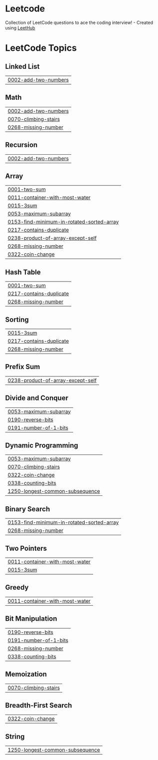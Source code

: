 # Leetcode
Collection of LeetCode questions to ace the coding interview! - Created using [LeetHub](https://github.com/QasimWani/LeetHub)

<!---LeetCode Topics Start-->
# LeetCode Topics
## Linked List
|  |
| ------- |
| [0002-add-two-numbers](https://github.com/michaelyshih/Leetcode/tree/master/0002-add-two-numbers) |
## Math
|  |
| ------- |
| [0002-add-two-numbers](https://github.com/michaelyshih/Leetcode/tree/master/0002-add-two-numbers) |
| [0070-climbing-stairs](https://github.com/michaelyshih/Leetcode/tree/master/0070-climbing-stairs) |
| [0268-missing-number](https://github.com/michaelyshih/Leetcode/tree/master/0268-missing-number) |
## Recursion
|  |
| ------- |
| [0002-add-two-numbers](https://github.com/michaelyshih/Leetcode/tree/master/0002-add-two-numbers) |
## Array
|  |
| ------- |
| [0001-two-sum](https://github.com/michaelyshih/Leetcode/tree/master/0001-two-sum) |
| [0011-container-with-most-water](https://github.com/michaelyshih/Leetcode/tree/master/0011-container-with-most-water) |
| [0015-3sum](https://github.com/michaelyshih/Leetcode/tree/master/0015-3sum) |
| [0053-maximum-subarray](https://github.com/michaelyshih/Leetcode/tree/master/0053-maximum-subarray) |
| [0153-find-minimum-in-rotated-sorted-array](https://github.com/michaelyshih/Leetcode/tree/master/0153-find-minimum-in-rotated-sorted-array) |
| [0217-contains-duplicate](https://github.com/michaelyshih/Leetcode/tree/master/0217-contains-duplicate) |
| [0238-product-of-array-except-self](https://github.com/michaelyshih/Leetcode/tree/master/0238-product-of-array-except-self) |
| [0268-missing-number](https://github.com/michaelyshih/Leetcode/tree/master/0268-missing-number) |
| [0322-coin-change](https://github.com/michaelyshih/Leetcode/tree/master/0322-coin-change) |
## Hash Table
|  |
| ------- |
| [0001-two-sum](https://github.com/michaelyshih/Leetcode/tree/master/0001-two-sum) |
| [0217-contains-duplicate](https://github.com/michaelyshih/Leetcode/tree/master/0217-contains-duplicate) |
| [0268-missing-number](https://github.com/michaelyshih/Leetcode/tree/master/0268-missing-number) |
## Sorting
|  |
| ------- |
| [0015-3sum](https://github.com/michaelyshih/Leetcode/tree/master/0015-3sum) |
| [0217-contains-duplicate](https://github.com/michaelyshih/Leetcode/tree/master/0217-contains-duplicate) |
| [0268-missing-number](https://github.com/michaelyshih/Leetcode/tree/master/0268-missing-number) |
## Prefix Sum
|  |
| ------- |
| [0238-product-of-array-except-self](https://github.com/michaelyshih/Leetcode/tree/master/0238-product-of-array-except-self) |
## Divide and Conquer
|  |
| ------- |
| [0053-maximum-subarray](https://github.com/michaelyshih/Leetcode/tree/master/0053-maximum-subarray) |
| [0190-reverse-bits](https://github.com/michaelyshih/Leetcode/tree/master/0190-reverse-bits) |
| [0191-number-of-1-bits](https://github.com/michaelyshih/Leetcode/tree/master/0191-number-of-1-bits) |
## Dynamic Programming
|  |
| ------- |
| [0053-maximum-subarray](https://github.com/michaelyshih/Leetcode/tree/master/0053-maximum-subarray) |
| [0070-climbing-stairs](https://github.com/michaelyshih/Leetcode/tree/master/0070-climbing-stairs) |
| [0322-coin-change](https://github.com/michaelyshih/Leetcode/tree/master/0322-coin-change) |
| [0338-counting-bits](https://github.com/michaelyshih/Leetcode/tree/master/0338-counting-bits) |
| [1250-longest-common-subsequence](https://github.com/michaelyshih/Leetcode/tree/master/1250-longest-common-subsequence) |
## Binary Search
|  |
| ------- |
| [0153-find-minimum-in-rotated-sorted-array](https://github.com/michaelyshih/Leetcode/tree/master/0153-find-minimum-in-rotated-sorted-array) |
| [0268-missing-number](https://github.com/michaelyshih/Leetcode/tree/master/0268-missing-number) |
## Two Pointers
|  |
| ------- |
| [0011-container-with-most-water](https://github.com/michaelyshih/Leetcode/tree/master/0011-container-with-most-water) |
| [0015-3sum](https://github.com/michaelyshih/Leetcode/tree/master/0015-3sum) |
## Greedy
|  |
| ------- |
| [0011-container-with-most-water](https://github.com/michaelyshih/Leetcode/tree/master/0011-container-with-most-water) |
## Bit Manipulation
|  |
| ------- |
| [0190-reverse-bits](https://github.com/michaelyshih/Leetcode/tree/master/0190-reverse-bits) |
| [0191-number-of-1-bits](https://github.com/michaelyshih/Leetcode/tree/master/0191-number-of-1-bits) |
| [0268-missing-number](https://github.com/michaelyshih/Leetcode/tree/master/0268-missing-number) |
| [0338-counting-bits](https://github.com/michaelyshih/Leetcode/tree/master/0338-counting-bits) |
## Memoization
|  |
| ------- |
| [0070-climbing-stairs](https://github.com/michaelyshih/Leetcode/tree/master/0070-climbing-stairs) |
## Breadth-First Search
|  |
| ------- |
| [0322-coin-change](https://github.com/michaelyshih/Leetcode/tree/master/0322-coin-change) |
## String
|  |
| ------- |
| [1250-longest-common-subsequence](https://github.com/michaelyshih/Leetcode/tree/master/1250-longest-common-subsequence) |
<!---LeetCode Topics End-->